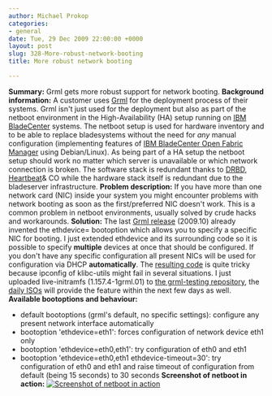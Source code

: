 ```yaml
---
author: Michael Prokop
categories:
- general
date: Tue, 29 Dec 2009 22:00:00 +0000
layout: post
slug: 328-More-robust-network-booting
title: More robust network booting

---
```

**Summary:** Grml gets more robust support for network booting.
**Background information:** A customer uses [Grml](https://grml.org/) for the deployment process of their systems. Grml isn't just used for the deployment but also as part of the netboot environment in the High\-Availability (HA) setup running on [IBM BladeCenter](http://www-03.ibm.com/systems/bladecenter/hardware/) systems. The netboot setup is used for hardware inventory and to be able to replace bladesystems without the need for *any* manual configuration (implementing features of [IBM BladeCenter Open Fabric Manager](http://www-03.ibm.com/systems/bladecenter/news/openfabricmanager/) using Debian/Linux). As being part of a HA setup the netboot setup should work no matter which server is unavailable or which network connection is broken. The software stack is redundant thanks to [DRBD](http://www.drbd.org/), [Heartbeat](http://www.linux-ha.org/)\& CO while the hardware stack itself is redundant due to the bladeserver infrastructure.
**Problem description:** If you have more than one network card (NIC) inside your system you might encounter problems with network booting as soon as the first/preferred NIC doesn't work. This is a common problem in netboot environments, usually solved by crude hacks and workarounds.
**Solution:** The last [Grml release](https://grml.org/) (2009\.10\) already invented the ethdevice\= bootoption which allows you to specify a specific NIC for booting. I just extended ethdevice and its surrounding code so it is possible to specify **multiple** devices at once that should be configured. If you don't have any specific configuration all present NICs will be used for configuration via DHCP **automatically**. The [resulting code](http://git.grml.org/?p=live-initramfs-grml.git;a=blob;f=debian/patches/10_support_ethdevice.dpatch) is quite tricky because ipconfig of klibc\-utils might fail in several situations. I just uploaded live\-initramfs (1\.157\.4\-1grml.01\) to [the grml\-testing repository](http://deb.grml.org/), the [daily ISOs](http://daily.grml.org/) will provide the feature within the next few days as well.
**Available bootoptions and behaviour:**
* default bootoptions (grml's default, no specific settings): configure any present network interface automatically
* bootoption 'ethdevice\=eth1': forces configuration of network device eth1 only
* bootoption 'ethdevice\=eth0,eth1': try configuration of eth0 and eth1
* bootoption 'ethdevice\=eth0,eth1 ethdevice\-timeout\=30': try configuration of eth0 and eth1 and raise timeout of configuration from default (being 15 seconds) to 30 seconds
**Screenshot of netboot in action:**
[![Screenshot of netboot in action](/images/pxeboot.serendipityThumb.png)](/images/pxeboot.png)